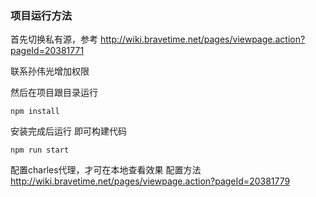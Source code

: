 ### 项目运行方法

首先切换私有源，参考 http://wiki.bravetime.net/pages/viewpage.action?pageId=20381771    

联系孙伟光增加权限

然后在项目跟目录运行 
```shell
npm install
```

安装完成后运行 即可构建代码
```shell
npm run start
```

配置charles代理，才可在本地查看效果
配置方法 http://wiki.bravetime.net/pages/viewpage.action?pageId=20381779
